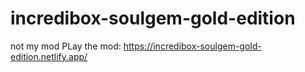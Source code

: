 # incredibox-soulgem-gold-edition
not my mod
PLay the mod: https://incredibox-soulgem-gold-edition.netlify.app/
